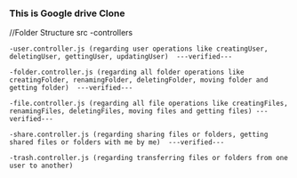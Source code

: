### This is Google drive Clone

//Folder Structure
src
-controllers 

    -user.controller.js (regarding user operations like creatingUser, deletingUser, gettingUser, updatingUser)  ---verified---
     
    -folder.controller.js (regarding all folder operations like creatingFolder, renamingFolder, deletingFolder, moving folder and getting folder)  ---verified---

    -file.controller.js (regarding all file operations like creatingFiles, renamingFiles, deletingFiles, moving files and getting files) ---verified---
    
    -share.controller.js (regarding sharing files or folders, getting shared files or folders with me by me)  ---verified---

    -trash.controller.js (regarding transferring files or folders from one user to another)

   
   